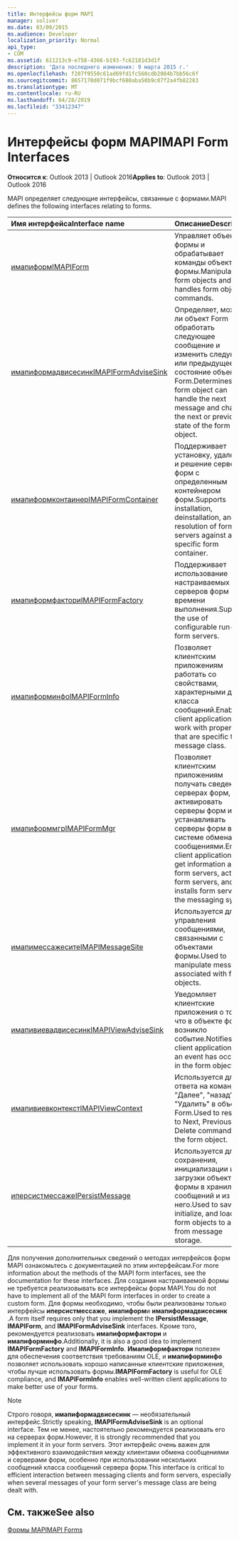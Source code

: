 ```yaml
---
title: Интерфейсы форм MAPI
manager: soliver
ms.date: 03/09/2015
ms.audience: Developer
localization_priority: Normal
api_type:
- COM
ms.assetid: 611213c9-e758-4366-b193-fc62181d3d1f
description: 'Дата последнего изменения: 9 марта 2015 г.'
ms.openlocfilehash: f207f9550c61ad69fd1fc560cdb2084b7bb56c6f
ms.sourcegitcommit: 8657170d071f9bcf680aba50b9c07f2a4fb82283
ms.translationtype: MT
ms.contentlocale: ru-RU
ms.lasthandoff: 04/28/2019
ms.locfileid: "33412347"
---
```

# <a name="mapi-form-interfaces"></a><span data-ttu-id="472ab-103">Интерфейсы форм MAPI</span><span class="sxs-lookup"><span data-stu-id="472ab-103">MAPI Form Interfaces</span></span>

  
  
<span data-ttu-id="472ab-104">**Относится к**: Outlook 2013 | Outlook 2016</span><span class="sxs-lookup"><span data-stu-id="472ab-104">**Applies to**: Outlook 2013 | Outlook 2016</span></span> 
  
<span data-ttu-id="472ab-105">MAPI определяет следующие интерфейсы, связанные с формами.</span><span class="sxs-lookup"><span data-stu-id="472ab-105">MAPI defines the following interfaces relating to forms.</span></span>
  
|<span data-ttu-id="472ab-106">**Имя интерфейса**</span><span class="sxs-lookup"><span data-stu-id="472ab-106">**Interface name**</span></span>|<span data-ttu-id="472ab-107">**Описание**</span><span class="sxs-lookup"><span data-stu-id="472ab-107">**Description**</span></span>|
|:-----|:-----|
|[<span data-ttu-id="472ab-108">имапиформ</span><span class="sxs-lookup"><span data-stu-id="472ab-108">IMAPIForm</span></span>](imapiformiunknown.md) <br/> |<span data-ttu-id="472ab-109">Управляет объектами формы и обрабатывает команды объекта формы.</span><span class="sxs-lookup"><span data-stu-id="472ab-109">Manipulates form objects and handles form object commands.</span></span>  <br/> |
|[<span data-ttu-id="472ab-110">имапиформадвисесинк</span><span class="sxs-lookup"><span data-stu-id="472ab-110">IMAPIFormAdviseSink</span></span>](imapiformadvisesinkiunknown.md) <br/> |<span data-ttu-id="472ab-111">Определяет, может ли объект Form обработать следующее сообщение и изменить следующее или предыдущее состояние объекта Form.</span><span class="sxs-lookup"><span data-stu-id="472ab-111">Determines if the form object can handle the next message and changes the next or previous state of the form object.</span></span>  <br/> |
|[<span data-ttu-id="472ab-112">имапиформконтаинер</span><span class="sxs-lookup"><span data-stu-id="472ab-112">IMAPIFormContainer</span></span>](imapiformcontaineriunknown.md) <br/> |<span data-ttu-id="472ab-113">Поддерживает установку, удаление и решение серверов форм с определенным контейнером форм.</span><span class="sxs-lookup"><span data-stu-id="472ab-113">Supports installation, deinstallation, and resolution of form servers against a specific form container.</span></span>  <br/> |
|[<span data-ttu-id="472ab-114">имапиформфактори</span><span class="sxs-lookup"><span data-stu-id="472ab-114">IMAPIFormFactory</span></span>](imapiformfactoryiunknown.md) <br/> |<span data-ttu-id="472ab-115">Поддерживает использование настраиваемых серверов форм времени выполнения.</span><span class="sxs-lookup"><span data-stu-id="472ab-115">Supports the use of configurable run-time form servers.</span></span>  <br/> |
|[<span data-ttu-id="472ab-116">имапиформинфо</span><span class="sxs-lookup"><span data-stu-id="472ab-116">IMAPIFormInfo</span></span>](imapiforminfoimapiprop.md) <br/> |<span data-ttu-id="472ab-117">Позволяет клиентским приложениям работать со свойствами, характерными для класса сообщений.</span><span class="sxs-lookup"><span data-stu-id="472ab-117">Enables client applications to work with properties that are specific to a message class.</span></span>  <br/> |
|[<span data-ttu-id="472ab-118">имапиформмгр</span><span class="sxs-lookup"><span data-stu-id="472ab-118">IMAPIFormMgr</span></span>](imapiformmgriunknown.md) <br/> |<span data-ttu-id="472ab-119">Позволяет клиентским приложениям получать сведения о серверах форм, активировать серверы форм и устанавливать серверы форм в системе обмена сообщениями.</span><span class="sxs-lookup"><span data-stu-id="472ab-119">Enables client applications to get information about form servers, activates form servers, and installs form servers in the messaging system.</span></span>  <br/> |
|[<span data-ttu-id="472ab-120">имапимессажесите</span><span class="sxs-lookup"><span data-stu-id="472ab-120">IMAPIMessageSite</span></span>](imapimessagesiteiunknown.md) <br/> |<span data-ttu-id="472ab-121">Используется для управления сообщениями, связанными с объектами формы.</span><span class="sxs-lookup"><span data-stu-id="472ab-121">Used to manipulate messages associated with form objects.</span></span>  <br/> |
|[<span data-ttu-id="472ab-122">имапивиевадвисесинк</span><span class="sxs-lookup"><span data-stu-id="472ab-122">IMAPIViewAdviseSink</span></span>](imapiviewadvisesinkiunknown.md) <br/> |<span data-ttu-id="472ab-123">Уведомляет клиентские приложения о том, что в объекте формы возникло событие.</span><span class="sxs-lookup"><span data-stu-id="472ab-123">Notifies client applications that an event has occurred in the form object.</span></span>  <br/> |
|[<span data-ttu-id="472ab-124">имапивиевконтекст</span><span class="sxs-lookup"><span data-stu-id="472ab-124">IMAPIViewContext</span></span>](imapiviewcontextiunknown.md) <br/> |<span data-ttu-id="472ab-125">Используется для ответа на команды "Далее", "назад" и "Удалить" в объекте Form.</span><span class="sxs-lookup"><span data-stu-id="472ab-125">Used to respond to Next, Previous, and Delete commands in the form object.</span></span>  <br/> |
|[<span data-ttu-id="472ab-126">иперсистмессаже</span><span class="sxs-lookup"><span data-stu-id="472ab-126">IPersistMessage</span></span>](ipersistmessageiunknown.md) <br/> |<span data-ttu-id="472ab-127">Используется для сохранения, инициализации и загрузки объектов формы в хранилище сообщений и из него.</span><span class="sxs-lookup"><span data-stu-id="472ab-127">Used to save, initialize, and load form objects to and from message storage.</span></span>  <br/> |
   
<span data-ttu-id="472ab-128">Для получения дополнительных сведений о методах интерфейсов форм MAPI ознакомьтесь с документацией по этим интерфейсам.</span><span class="sxs-lookup"><span data-stu-id="472ab-128">For more information about the methods of the MAPI form interfaces, see the documentation for these interfaces.</span></span> <span data-ttu-id="472ab-129">Для создания настраиваемой формы не требуется реализовывать все интерфейсы форм MAPI.</span><span class="sxs-lookup"><span data-stu-id="472ab-129">You do not have to implement all of the MAPI form interfaces in order to create a custom form.</span></span> <span data-ttu-id="472ab-130">Для формы необходимо, чтобы были реализованы только интерфейсы **иперсистмессаже**, **имапиформ**и **имапиформадвисесинк** .</span><span class="sxs-lookup"><span data-stu-id="472ab-130">A form itself requires only that you implement the **IPersistMessage**, **IMAPIForm**, and **IMAPIFormAdviseSink** interfaces.</span></span> <span data-ttu-id="472ab-131">Кроме того, рекомендуется реализовать **имапиформфактори** и **имапиформинфо**.</span><span class="sxs-lookup"><span data-stu-id="472ab-131">Additionally, it is also a good idea to implement **IMAPIFormFactory** and **IMAPIFormInfo**.</span></span> <span data-ttu-id="472ab-132">**Имапиформфактори** полезен для обеспечения соответствия требованиям OLE, и **имапиформинфо** позволяет использовать хорошо написанные клиентские приложения, чтобы лучше использовать формы.</span><span class="sxs-lookup"><span data-stu-id="472ab-132">**IMAPIFormFactory** is useful for OLE compliance, and **IMAPIFormInfo** enables well-written client applications to make better use of your forms.</span></span> 
  
> [!NOTE]
> <span data-ttu-id="472ab-133">Строго говоря, **имапиформадвисесинк** — необязательный интерфейс.</span><span class="sxs-lookup"><span data-stu-id="472ab-133">Strictly speaking, **IMAPIFormAdviseSink** is an optional interface.</span></span> <span data-ttu-id="472ab-134">Тем не менее, настоятельно рекомендуется реализовать его на серверах форм.</span><span class="sxs-lookup"><span data-stu-id="472ab-134">However, it is strongly recommended that you implement it in your form servers.</span></span> <span data-ttu-id="472ab-135">Этот интерфейс очень важен для эффективного взаимодействия между клиентами обмена сообщениями и серверами форм, особенно при использовании нескольких сообщений класса сообщений сервера форм.</span><span class="sxs-lookup"><span data-stu-id="472ab-135">This interface is critical to efficient interaction between messaging clients and form servers, especially when several messages of your form server's message class are being dealt with.</span></span> 
  
## <a name="see-also"></a><span data-ttu-id="472ab-136">См. также</span><span class="sxs-lookup"><span data-stu-id="472ab-136">See also</span></span>



[<span data-ttu-id="472ab-137">Формы MAPI</span><span class="sxs-lookup"><span data-stu-id="472ab-137">MAPI Forms</span></span>](mapi-forms.md)

